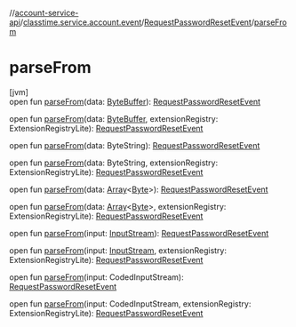 //[account-service-api](../../../index.md)/[classtime.service.account.event](../index.md)/[RequestPasswordResetEvent](index.md)/[parseFrom](parse-from.md)

# parseFrom

[jvm]\
open fun [parseFrom](parse-from.md)(data: [ByteBuffer](https://docs.oracle.com/javase/8/docs/api/java/nio/ByteBuffer.html)): [RequestPasswordResetEvent](index.md)

open fun [parseFrom](parse-from.md)(data: [ByteBuffer](https://docs.oracle.com/javase/8/docs/api/java/nio/ByteBuffer.html), extensionRegistry: ExtensionRegistryLite): [RequestPasswordResetEvent](index.md)

open fun [parseFrom](parse-from.md)(data: ByteString): [RequestPasswordResetEvent](index.md)

open fun [parseFrom](parse-from.md)(data: ByteString, extensionRegistry: ExtensionRegistryLite): [RequestPasswordResetEvent](index.md)

open fun [parseFrom](parse-from.md)(data: [Array](https://kotlinlang.org/api/latest/jvm/stdlib/kotlin/-array/index.html)&lt;[Byte](https://kotlinlang.org/api/latest/jvm/stdlib/kotlin/-byte/index.html)&gt;): [RequestPasswordResetEvent](index.md)

open fun [parseFrom](parse-from.md)(data: [Array](https://kotlinlang.org/api/latest/jvm/stdlib/kotlin/-array/index.html)&lt;[Byte](https://kotlinlang.org/api/latest/jvm/stdlib/kotlin/-byte/index.html)&gt;, extensionRegistry: ExtensionRegistryLite): [RequestPasswordResetEvent](index.md)

open fun [parseFrom](parse-from.md)(input: [InputStream](https://docs.oracle.com/javase/8/docs/api/java/io/InputStream.html)): [RequestPasswordResetEvent](index.md)

open fun [parseFrom](parse-from.md)(input: [InputStream](https://docs.oracle.com/javase/8/docs/api/java/io/InputStream.html), extensionRegistry: ExtensionRegistryLite): [RequestPasswordResetEvent](index.md)

open fun [parseFrom](parse-from.md)(input: CodedInputStream): [RequestPasswordResetEvent](index.md)

open fun [parseFrom](parse-from.md)(input: CodedInputStream, extensionRegistry: ExtensionRegistryLite): [RequestPasswordResetEvent](index.md)
